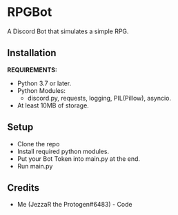 # RPGBot
 A Discord Bot that simulates a simple RPG.
## Installation
**REQUIREMENTS:**
- Python 3.7 or later.
- Python Modules:
	- discord.py, requests, logging, PIL(Pillow), asyncio.
- At least 10MB of storage.
## Setup
- Clone the repo
- Install required python modules.
- Put your Bot Token into main.py at the end.
- Run main.py
## Credits
- Me (JezzaR the Protogen#6483) - Code